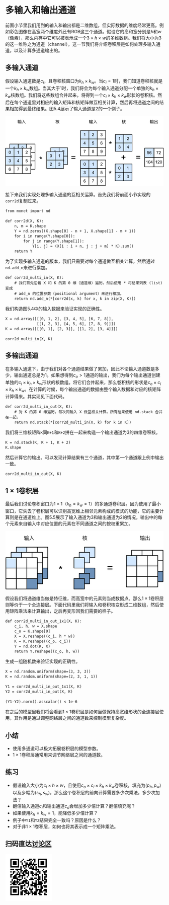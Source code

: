 # 多输入和输出通道

前面小节里我们用到的输入和输出都是二维数组，但实际数据的维度经常更高。例如彩色图像在高宽两个维度外还有RGB这三个通道。假设它的高和宽分别是$h$和$w$（像素），那么内存中它可以被表示成一个$3\times h\times w$的多维数组。我们将大小为3的这一维称之为通道（channel）。这一节我们将介绍卷积层是如何处理多输入通道，以及计算多通道输出的。

## 多输入通道

假设输入通道数是$c_i$，且卷积核窗口为$k_h\times k_w$。当$c_i=1$时，我们知道卷积核就是一个$k_h\times k_w$数组。当其大于1时，我们将会为每个输入通道分配一个单独的$k_h\times k_w$核数组。我们将这些数组合并起来，将得到一个$c_i\times k_h\times k_w$形状的卷积核。然后在每个通道里对相应的输入矩阵和核矩阵做互相关计算，然后再将通道之间的结果相加得到最终结果。图5.4展示了输入通道是2的一个例子。

![输入通道为2的二维互相关计算。](../img/conv_multi_in.svg)

接下来我们实现处理多输入通道的互相关运算。首先我们将前面小节实现的`corr2d`复制过来。

```{.python .input  n=2}
from mxnet import nd

def corr2d(X, K):
    n, m = K.shape
    Y = nd.zeros((X.shape[0] - n + 1, X.shape[1] - m + 1))
    for i in range(Y.shape[0]):
        for j in range(Y.shape[1]):
            Y[i, j] = (X[i : i + n, j : j + m] * K).sum()
    return Y
```

为了实现多输入通道的版本，我们只需要对每个通道做互相关计算，然后通过`nd.add_n`来进行累加。

```{.python .input  n=14}
def corr2d_multi_in(X, K):
    # 我们首先沿着 X 和 K 的第 0 维（通道维）遍历。然后使用 * 将结果列表 (list) 变成
    # add_n 的位置参数（positional argument）来进行相加。
    return nd.add_n(*[corr2d(x, k) for x, k in zip(X, K)])
```

我们构造图5.4中的输入数据来验证实现的正确性。

```{.python .input  n=33}
X = nd.array([[[0, 1, 2], [3, 4, 5], [6, 7, 8]],
              [[1, 2, 3], [4, 5, 6], [7, 8, 9]]])
K = nd.array([[[0, 1], [2, 3]], [[1, 2], [3, 4]]])

corr2d_multi_in(X, K)
```

## 多输出通道

在多输入通道下，由于我们对各个通道结果做了累加，因此不论输入通道数是多少，输出通道总是为1。如果想得到$c_o>1$通道的输出，我们为每个输出通道创建单独的$c_i\times k_h\times k_w$形状的核数组。将它们合并起来，那么卷积核的形状是$c_o\times c_i\times k_h\times k_w$。在计算的时候，每个输出通道的数据由整个输入数据和对应的核矩阵计算得来。其实现见下面代码。

```{.python .input  n=30}
def corr2d_multi_in_out(X, K):
    # 对 K 的第 0 维遍历，每次同输入 X 做互相关计算。所有结果使用 nd.stack 合并在一起。
    return nd.stack(*[corr2d_multi_in(X, k) for k in K])
```

我们将三维核矩阵`K`同`K+1`和`K+2`拼在一起来构造一个输出通道为3的四维卷积核。

```{.python .input  n=34}
K = nd.stack(K, K + 1, K + 2)
K.shape
```

然后计算它的输出。可以发现计算结果有三个通道，其中第一个通道跟上例中输出一致。

```{.python .input  n=35}
corr2d_multi_in_out(X, K)
```

## $1\times 1$卷积层

最后我们讨论卷积窗口为$1\times 1$（$k_h=k_w=1$）的多通道卷积层。因为使用了最小窗口，它失去了卷积层可以识别高宽维上相邻元素构成的模式的功能，它的主要计算则是在通道维上。图5.5展示了输入通道为3和输出通道为2的情况。输出中的每个元素来自输入中对应位置的元素在不同通道之间的按权重累加。

![多输入通道的$1\times 1$卷积层](../img/conv_1x1.svg)

假设我们将通道维当做是特征维，而高宽中的元素则当成数据点。那么$1\times 1$卷积层则等价于一个全连接层。下面代码里我们将输入和卷积核变形成二维数组，然后使用矩阵乘法来计算输出，之后再变形回我们需要的样子。

```{.python .input}
def corr2d_multi_in_out_1x1(X, K):
    c_i, h, w = X.shape
    c_o = K.shape[0]
    X = X.reshape((c_i, h * w))
    K = K.reshape((c_o, c_i))
    Y = nd.dot(K, X)
    return Y.reshape((c_o, h, w))
```

生成一组随机数来验证实现的正确性。

```{.python .input}
X = nd.random.uniform(shape=(3, 3, 3))
K = nd.random.uniform(shape=(2, 3, 1, 1))

Y1 = corr2d_multi_in_out_1x1(X, K)
Y2 = corr2d_multi_in_out(X, K)

(Y1-Y2).norm().asscalar() < 1e-6
```

在之后的模型里我们将会看到$1\times 1$卷积层是如何当做保持高宽维形状的全连接层使用，其作用是通过调整网络层之间的通道数来控制模型复杂度。

## 小结

- 使用多通道可以极大拓展卷积层的模型参数。
- $1\times 1$卷积层通常用来调节网络层之间的通道数。

## 练习

- 假设输入大小为$c_i\times h\times w$，且使用$c_o\times c_i\times k_h\times k_w$卷积核，填充为$(p_h, p_w)$以及步幅为$(s_h, s_w)$，那么这个卷积层的前向计算需要多少次乘法，多少次加法？
- 翻倍输入通道$c_i$和输出通道$c_o$会增加多少倍计算？翻倍填充呢？
- 如果使用$k_h=k_w=1$，能降低多少倍计算？
- 例子中`Y1`和`Y2`结果完全一致吗？原因是什么？
- 对于非$1\times 1$卷积层，如何也将其表示成一个矩阵乘法。


## 扫码直达[讨论区](https://discuss.gluon.ai/t/topic/6405)

![](../img/qr_channels.svg)
